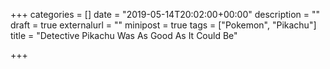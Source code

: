 +++
categories = []
date = "2019-05-14T20:02:00+00:00"
description = ""
draft = true
externalurl = ""
minipost = true
tags = ["Pokemon", "Pikachu"]
title = "Detective Pikachu Was As Good As It Could Be"

+++
